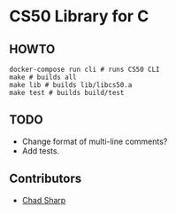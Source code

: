 # CS50 Library for C

## HOWTO

    docker-compose run cli # runs CS50 CLI
    make # builds all
    make lib # builds lib/libcs50.a
    make test # builds build/test

## TODO

*   Change format of multi-line comments?
*   Add tests.

## Contributors

*   [Chad Sharp](https://github.com/crossroads1112)

